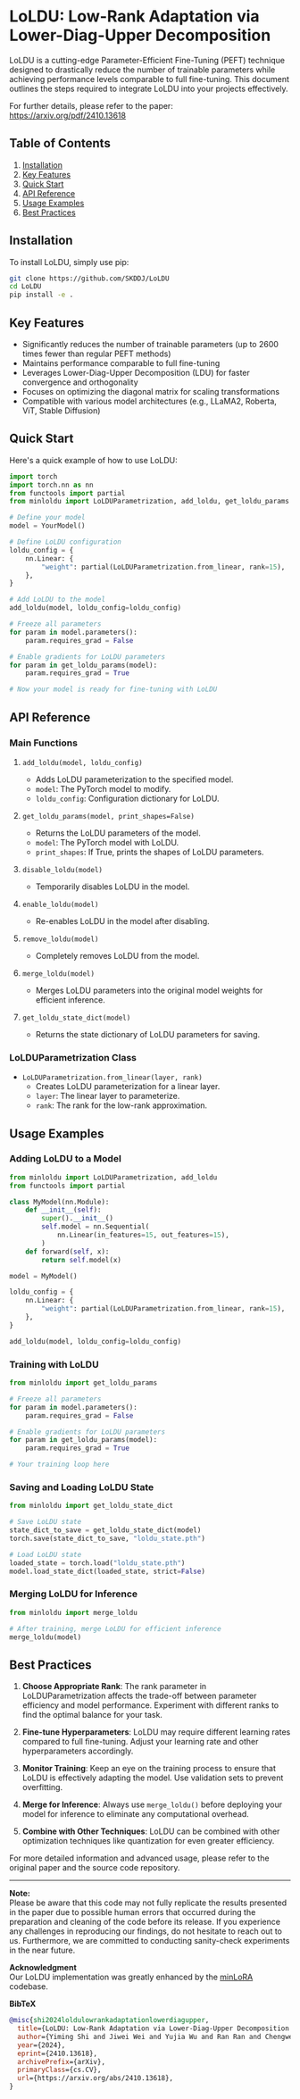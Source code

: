# LoLDU: Low-Rank Adaptation via Lower-Diag-Upper Decomposition

LoLDU is a cutting-edge Parameter-Efficient Fine-Tuning (PEFT) technique designed to drastically reduce the number of trainable parameters while achieving performance levels comparable to full fine-tuning. This document outlines the steps required to integrate LoLDU into your projects effectively.

For further details, please refer to the paper: https://arxiv.org/pdf/2410.13618

## Table of Contents
1. [Installation](#installation)
2. [Key Features](#key-features)
3. [Quick Start](#quick-start)
4. [API Reference](#api-reference)
5. [Usage Examples](#usage-examples)
6. [Best Practices](#best-practices)

## Installation

To install LoLDU, simply use pip:

```bash
git clone https://github.com/SKDDJ/LoLDU
cd LoLDU
pip install -e .
```

## Key Features

- Significantly reduces the number of trainable parameters (up to 2600 times fewer than regular PEFT methods)
- Maintains performance comparable to full fine-tuning
- Leverages Lower-Diag-Upper Decomposition (LDU) for faster convergence and orthogonality
- Focuses on optimizing the diagonal matrix for scaling transformations
- Compatible with various model architectures (e.g., LLaMA2, Roberta, ViT, Stable Diffusion)

## Quick Start

Here's a quick example of how to use LoLDU:

```python
import torch
import torch.nn as nn
from functools import partial
from minloldu import LoLDUParametrization, add_loldu, get_loldu_params

# Define your model
model = YourModel()

# Define LoLDU configuration
loldu_config = {
    nn.Linear: {
        "weight": partial(LoLDUParametrization.from_linear, rank=15),
    },
}

# Add LoLDU to the model
add_loldu(model, loldu_config=loldu_config)

# Freeze all parameters
for param in model.parameters():
    param.requires_grad = False

# Enable gradients for LoLDU parameters
for param in get_loldu_params(model):
    param.requires_grad = True

# Now your model is ready for fine-tuning with LoLDU
```

## API Reference

### Main Functions

1. `add_loldu(model, loldu_config)`
   - Adds LoLDU parameterization to the specified model.
   - `model`: The PyTorch model to modify.
   - `loldu_config`: Configuration dictionary for LoLDU.

2. `get_loldu_params(model, print_shapes=False)`
   - Returns the LoLDU parameters of the model.
   - `model`: The PyTorch model with LoLDU.
   - `print_shapes`: If True, prints the shapes of LoLDU parameters.

3. `disable_loldu(model)`
   - Temporarily disables LoLDU in the model.

4. `enable_loldu(model)`
   - Re-enables LoLDU in the model after disabling.

5. `remove_loldu(model)`
   - Completely removes LoLDU from the model.

6. `merge_loldu(model)`
   - Merges LoLDU parameters into the original model weights for efficient inference.

7. `get_loldu_state_dict(model)`
   - Returns the state dictionary of LoLDU parameters for saving.

### LoLDUParametrization Class

- `LoLDUParametrization.from_linear(layer, rank)`
  - Creates LoLDU parameterization for a linear layer.
  - `layer`: The linear layer to parameterize.
  - `rank`: The rank for the low-rank approximation.

## Usage Examples

### Adding LoLDU to a Model

```python
from minloldu import LoLDUParametrization, add_loldu
from functools import partial

class MyModel(nn.Module):
    def __init__(self):
        super().__init__()
        self.model = nn.Sequential(
            nn.Linear(in_features=15, out_features=15),
        )
    def forward(self, x):
        return self.model(x)

model = MyModel()

loldu_config = {
    nn.Linear: {
        "weight": partial(LoLDUParametrization.from_linear, rank=15),
    },
}

add_loldu(model, loldu_config=loldu_config)
```

### Training with LoLDU

```python
from minloldu import get_loldu_params

# Freeze all parameters
for param in model.parameters():
    param.requires_grad = False

# Enable gradients for LoLDU parameters
for param in get_loldu_params(model):
    param.requires_grad = True

# Your training loop here
```

### Saving and Loading LoLDU State

```python
from minloldu import get_loldu_state_dict

# Save LoLDU state
state_dict_to_save = get_loldu_state_dict(model)
torch.save(state_dict_to_save, "loldu_state.pth")

# Load LoLDU state
loaded_state = torch.load("loldu_state.pth")
model.load_state_dict(loaded_state, strict=False)
```

### Merging LoLDU for Inference

```python
from minloldu import merge_loldu

# After training, merge LoLDU for efficient inference
merge_loldu(model)
```

## Best Practices

1. **Choose Appropriate Rank**: The rank parameter in LoLDUParametrization affects the trade-off between parameter efficiency and model performance. Experiment with different ranks to find the optimal balance for your task.

2. **Fine-tune Hyperparameters**: LoLDU may require different learning rates compared to full fine-tuning. Adjust your learning rate and other hyperparameters accordingly.

3. **Monitor Training**: Keep an eye on the training process to ensure that LoLDU is effectively adapting the model. Use validation sets to prevent overfitting.

4. **Merge for Inference**: Always use `merge_loldu()` before deploying your model for inference to eliminate any computational overhead.

5. **Combine with Other Techniques**: LoLDU can be combined with other optimization techniques like quantization for even greater efficiency.

For more detailed information and advanced usage, please refer to the original paper and the source code repository.

---

**Note:**  
Please be aware that this code may not fully replicate the results presented in the paper due to possible human errors that occurred during the preparation and cleaning of the code before its release. If you experience any challenges in reproducing our findings, do not hesitate to reach out to us. Furthermore, we are committed to conducting sanity-check experiments in the near future.

**Acknowledgment**  
Our LoLDU implementation was greatly enhanced by the [minLoRA](https://github.com/cccntu/minLoRA)  codebase.

**BibTeX**  
```bibtex
@misc{shi2024loldulowrankadaptationlowerdiagupper,
  title={LoLDU: Low-Rank Adaptation via Lower-Diag-Upper Decomposition for Parameter-Efficient Fine-Tuning}, 
  author={Yiming Shi and Jiwei Wei and Yujia Wu and Ran Ran and Chengwei Sun and Shiyuan He and Yang Yang},
  year={2024},
  eprint={2410.13618},
  archivePrefix={arXiv},
  primaryClass={cs.CV},
  url={https://arxiv.org/abs/2410.13618},
}
```

